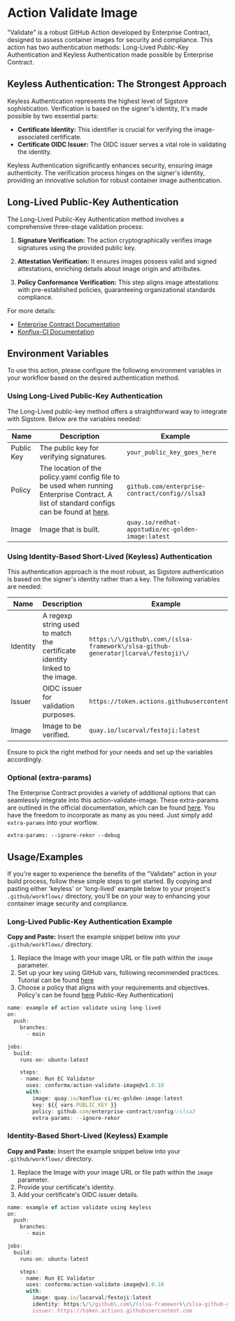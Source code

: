 
# Action Validate Image

"Validate" is a robust GitHub Action developed by Enterprise Contract, designed to assess container images for security and compliance. This action has two authentication methods: Long-Lived Public-Key Authentication and Keyless Authentication made possible by Enterprise Contract.
## Keyless Authentication: The Strongest Approach

Keyless Authentication represents the highest level of Sigstore sophistication. Verification is based on the signer's identity, It's made possible by two essential parts:

- **Certificate Identity:** This identifier is crucial for verifying the image-associated certificate.
- **Certificate OIDC Issuer:** The OIDC issuer serves a vital role in validating the identity.

Keyless Authentication significantly enhances security, ensuring image authenticity. The verification process hinges on the signer's identity, providing an innovative solution for robust container image authentication.

## Long-Lived Public-Key Authentication

The Long-Lived Public-Key Authentication method involves a comprehensive three-stage validation process:

1. **Signature Verification:** The action cryptographically verifies image signatures using the provided public key.

2. **Attestation Verification:** It ensures images possess valid and signed attestations, enriching details about image origin and attributes.

3. **Policy Conformance Verification:** This step aligns image attestations with pre-established policies, guaranteeing organizational standards compliance.

For more details:

- [Enterprise Contract Documentation](https://enterprisecontract.dev/docs/ec-cli/main/ec_validate_image.html#_synopsis)
- [Konflux-CI Documentation](https://konflux-ci.dev/architecture/architecture/enterprise-contract.html)


## Environment Variables

To use this action, please configure the following environment variables in your workflow based on the desired authentication method.

### Using Long-Lived Public-Key Authentication

The Long-Lived public-key method offers a straightforward way to integrate with Sigstore. Below are the variables needed:

| Name          | Description                                                                                      | Example                                     |
|---------------|--------------------------------------------------------------------------------------------------|---------------------------------------------|
| Public Key    | The public key for verifying signatures.                                                | `your_public_key_goes_here`                 |
| Policy        | The location of the policy.yaml config file to be used when running Enterprise Contract. A list of standard configs can be found at [here](https://github.com/enterprise-contract/config).  | `github.com/enterprise-contract/config//slsa3` |
| Image         | Image that is built.                                                                            | `quay.io/redhat-appstudio/ec-golden-image:latest` |

### Using Identity-Based Short-Lived (Keyless) Authentication

This authentication approach is the most robust, as Sigstore authentication is based on the signer's identity rather than a key. The following variables are needed:

| Name          | Description                                                                                      | Example                                     |
|---------------|--------------------------------------------------------------------------------------------------|---------------------------------------------|
| Identity      | A regexp string used to match the certificate identity linked to the image.                                          | `https:\/\/github\.com\/(slsa-framework\/slsa-github-generator\|lcarva\/festoji)\/`                 |
| Issuer        | OIDC issuer for validation purposes.                                                             | `https://token.actions.githubusercontent.com` |
| Image         | Image to be verified.                                                                               | `quay.io/lucarval/festoji:latest` |

Ensure to pick the right method for your needs and set up the variables accordingly.

### Optional (extra-params)
The Enterprise Contract provides a variety of additional options that can seamlessly integrate into this action-validate-image. These extra-params are outlined in the official documentation, which can be found [here](https://enterprisecontract.dev/docs/ec-cli/main/ec_validate_image.html#_options). You have the freedom to incorporate as many as you need. Just simply add `extra-params` into your worflow.

```shell
extra-params: --ignore-rekor --debug
```
## Usage/Examples

If you're eager to experience the benefits of the "Validate" action in your build process, follow these simple steps to get started. By copying and pasting either 'keyless' or  'long-lived' example below to your project's `.github/workflows/` directory, you'll be on your way to enhancing your container image security and compliance.

### Long-Lived Public-Key Authentication Example

**Copy and Paste:** Insert the example snippet below into your `.github/workflows/` directory.
1. Replace the Image with your image URL or file path within the `image` parameter.
2. Set up your key using GitHub vars, following recommended practices. Tutorial can be found [here](https://docs.github.com/en/actions/learn-github-actions/variables#creating-configuration-variables-for-a-repository)
3. Choose a policy that aligns with your requirements and objectives. Policy's can be found [here](https://github.com/enterprise-contract/config)
Public-Key Authentication)
```javascript
name: example of action validate using long-lived
on:
  push:
    branches:
      - main

jobs:
  build:
    runs-on: ubuntu-latest

    steps:
    - name: Run EC Validator
      uses: conforma/action-validate-image@v1.0.18
      with:
        image: quay.io/konflux-ci/ec-golden-image:latest
        key: ${{ vars.PUBLIC_KEY }}
        policy: github.com/enterprise-contract/config//slsa3
        extra-params: --ignore-rekor
```

### Identity-Based Short-Lived (Keyless) Example
**Copy and Paste:** Insert the example snippet below into your `.github/workflows/` directory.
1. Replace the Image with your image URL or file path within the `image` parameter.
2. Provide your certificate's identity.
3. Add your certificate's OIDC issuer details.
```javascript
name: example of action validate using keyless
on:
  push:
    branches:
      - main

jobs:
  build:
    runs-on: ubuntu-latest

    steps:
    - name: Run EC Validator
      uses: conforma/action-validate-image@v1.0.18
      with:
        image: quay.io/lucarval/festoji:latest
        identity: https:\/\/github\.com\/(slsa-framework\/slsa-github-generator|lcarva\/festoji)\/
        issuer: https://token.actions.githubusercontent.com
```

